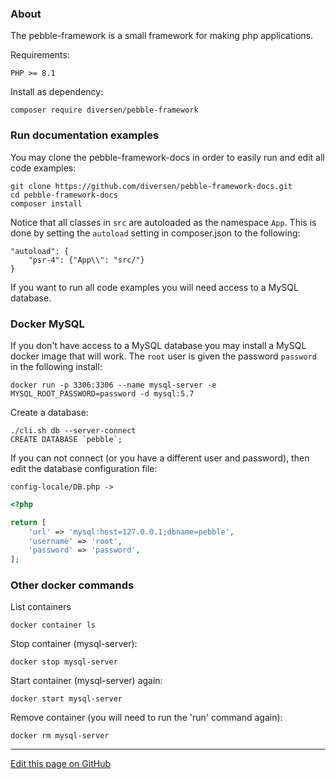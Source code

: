 ### About

The pebble-framework is a small framework for making php applications.  

Requirements:

    PHP >= 8.1

Install as dependency:

    composer require diversen/pebble-framework

### Run documentation examples

You may clone the pebble-framework-docs in order to easily run and edit all code examples: 

    git clone https://github.com/diversen/pebble-framework-docs.git 
    cd pebble-framework-docs
    composer install
    
Notice that all classes in `src` are autoloaded as the namespace `App`. This is done by setting the `autoload` setting in composer.json to the following:     

    "autoload": {
        "psr-4": {"App\\": "src/"}
    }

If you want to run all code examples you will need access to a MySQL database. 

### Docker MySQL 

If you don't have access to a MySQL database you may install a MySQL docker image that will work. The `root` user is given the password `password` in the following install:

    docker run -p 3306:3306 --name mysql-server -e MYSQL_ROOT_PASSWORD=password -d mysql:5.7

Create a database:

    ./cli.sh db --server-connect
    CREATE DATABASE `pebble`;

If you can not connect (or you have a different user and password), then edit the database configuration file:

```config-locale/DB.php ->```

~~~php
<?php

return [
	'url' => 'mysql:host=127.0.0.1;dbname=pebble',
	'username' => 'root',
	'password' => 'password',
];

~~~

### Other docker commands

List containers

    docker container ls

Stop container (mysql-server):

    docker stop mysql-server

Start container (mysql-server) again:

    docker start mysql-server

Remove container (you will need to run the 'run' command again):

    docker rm mysql-server


<hr /><a href='https://github.com/diversen/pebble-framework-docs/blob/main/src-docs/000-index.md'>Edit this page on GitHub</a>